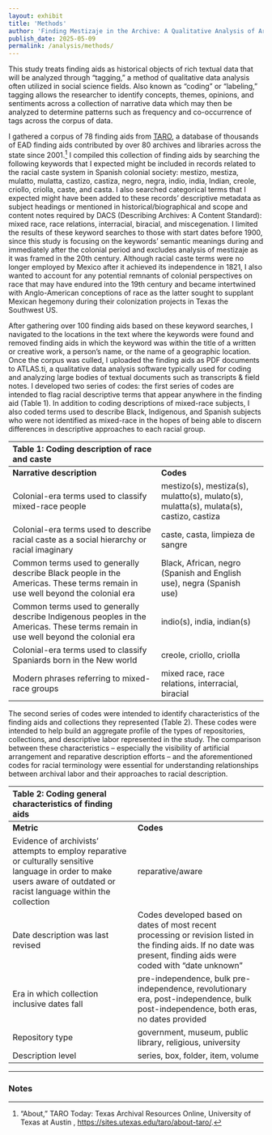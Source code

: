 ```yaml
---
layout: exhibit
title: 'Methods'
author: 'Finding Mestizaje in the Archive: A Qualitative Analysis of Archival Description of Race and Caste'
publish_date: 2025-05-09
permalink: /analysis/methods/
---
```


This study treats finding aids as historical objects of rich textual data that will be analyzed through “tagging,” a method of qualitative data analysis often utilized in social science fields.  Also known as “coding” or “labeling,” tagging allows the researcher to identify concepts, themes, opinions, and sentiments across a collection of narrative data which may then be analyzed to determine patterns such as frequency and co-occurrence of tags across the corpus of data. 

I gathered a corpus of 78 finding aids from [TARO](https://txarchives.org/home), a database of thousands of EAD finding aids contributed by over 80 archives and libraries across the state since 2001.[^1] I compiled this collection of finding aids by searching the following keywords that I expected might be included in records related to the racial caste system in Spanish colonial society: mestizo, mestiza, mulatto, mulatta, castizo, castiza, negro, negra, indio, india, Indian, creole, criollo, criolla, caste, and casta. I also searched categorical terms that I expected might have been added to these records’ descriptive metadata as subject headings or mentioned in historical/biographical and scope and content notes required by DACS (Describing Archives: A Content Standard): mixed race, race relations, interracial, biracial, and miscegenation. I limited the results of these keyword searches to those with start dates before 1900, since this study is focusing on the keywords’ semantic meanings during and immediately after the colonial period and excludes analysis of mestizaje as it was framed in the 20th century. Although racial caste terms were no longer employed by Mexico after it achieved its independence in 1821, I also wanted to account for any potential remnants of colonial perspectives on race that may have endured into the 19th century and became intertwined with Anglo-American conceptions of race as the latter sought to supplant Mexican hegemony during their colonization projects in Texas the Southwest US.  

After gathering over 100 finding aids based on these keyword searches, I navigated to the locations in the text where the keywords were found and removed finding aids in which the keyword was within the title of a written or creative work, a person’s name, or the name of a geographic location. Once the corpus was culled, I uploaded the finding aids as PDF documents to ATLAS.ti, a qualitative data analysis software typically used for coding and analyzing large bodies of textual documents such as transcripts & field notes. I developed two series of codes: the first series of codes are intended to flag racial descriptive terms that appear anywhere in the finding aid (Table 1). In addition to coding descriptions of mixed-race subjects, I also coded terms used to describe Black, Indigenous, and Spanish subjects who were not identified as mixed-race in the hopes of being able to discern differences in descriptive approaches to each racial group.


| Table 1: Coding description of race and caste |  |
| :---- | :---- |
| **Narrative description** | **Codes** |
| Colonial-era terms used to classify mixed-race people  | mestizo(s), mestiza(s), mulatto(s), mulato(s), mulatta(s), mulata(s), castizo, castiza |
| Colonial-era terms used to describe racial caste as a social hierarchy or racial imaginary | caste, casta, limpieza de sangre |
| Common terms used to generally describe Black people in the Americas. These terms remain in use well beyond the colonial era  | Black, African, negro (Spanish and English use), negra (Spanish use) |
| Common terms used to generally describe Indigenous peoples in the Americas. These terms remain in use well beyond the colonial era  | indio(s), india, indian(s) |
| Colonial-era terms used to classify Spaniards born in the New world | creole, criollo, criolla |
| Modern phrases referring to mixed-race groups  | mixed race, race relations, interracial, biracial |


The second series of codes were intended to identify characteristics of the finding aids and collections they represented (Table 2). These codes were intended to help build an aggregate profile of the types of repositories, collections, and descriptive labor represented in the study. The comparison between these characteristics – especially the visibility of artificial arrangement and reparative description efforts – and the aforementioned codes for racial terminology were essential for understanding relationships between archival labor and their approaches to racial description. 


| Table 2: Coding general characteristics of finding aids  |  |
| :---- | :---- |
| **Metric** | **Codes** |
| Evidence of archivists’ attempts to employ reparative or culturally sensitive language in order to make users aware of outdated or racist language within the collection  | reparative/aware |
| Date description was last revised | Codes developed based on dates of most recent processing or revision listed in the finding aids. If no date was present, finding aids were coded with “date unknown” |
| Era in which collection inclusive dates fall  | pre-independence, bulk pre-independence, revolutionary era, post-independence, bulk post-independence, both eras, no dates provided |
| Repository type | government, museum, public library, religious, university |
| Description level | series, box, folder, item, volume |

---

### Notes

[^1]:  “About,” TARO Today: Texas Archival Resources Online, University of Texas at Austin , https://sites.utexas.edu/taro/about-taro/.